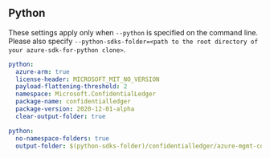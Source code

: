## Python

These settings apply only when `--python` is specified on the command line.
Please also specify `--python-sdks-folder=<path to the root directory of your azure-sdk-for-python clone>`.

```yaml $(python)
python:
  azure-arm: true
  license-header: MICROSOFT_MIT_NO_VERSION
  payload-flattening-threshold: 2
  namespace: Microsoft.ConfidentialLedger
  package-name: confidentialledger
  package-version: 2020-12-01-alpha
  clear-output-folder: true
```

```yaml $(python)
python:
  no-namespace-folders: true
  output-folder: $(python-sdks-folder)/confidentialledger/azure-mgmt-confidentialledger/azure/mgmt/confidentialledger
```
